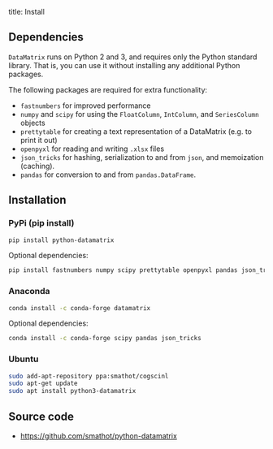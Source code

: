 title: Install

## Dependencies

`DataMatrix` runs on Python 2 and 3, and requires only the Python standard library. That is, you can use it without installing any additional Python packages.

The following packages are required for extra functionality:

- `fastnumbers` for improved performance
- `numpy` and `scipy` for using the `FloatColumn`, `IntColumn`, and `SeriesColumn` objects
- `prettytable` for creating a text representation of a DataMatrix (e.g. to print it out)
- `openpyxl` for reading and writing `.xlsx` files
- `json_tricks` for hashing, serialization to and from `json`, and memoization (caching).
- `pandas` for conversion to and from `pandas.DataFrame`.

## Installation

### PyPi (pip install)

~~~bash
pip install python-datamatrix
~~~

Optional dependencies:

~~~bash
pip install fastnumbers numpy scipy prettytable openpyxl pandas json_tricks
~~~


### Anaconda

~~~bash
conda install -c conda-forge datamatrix
~~~

Optional dependencies:


~~~bash
conda install -c conda-forge scipy pandas json_tricks
~~~


### Ubuntu

~~~bash
sudo add-apt-repository ppa:smathot/cogscinl
sudo apt-get update
sudo apt install python3-datamatrix
~~~


## Source code

- <https://github.com/smathot/python-datamatrix>
